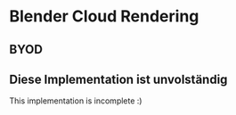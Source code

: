 # Blender Cloud Rendering
## BYOD
## Diese Implementation ist unvolständig
This implementation is incomplete :)
